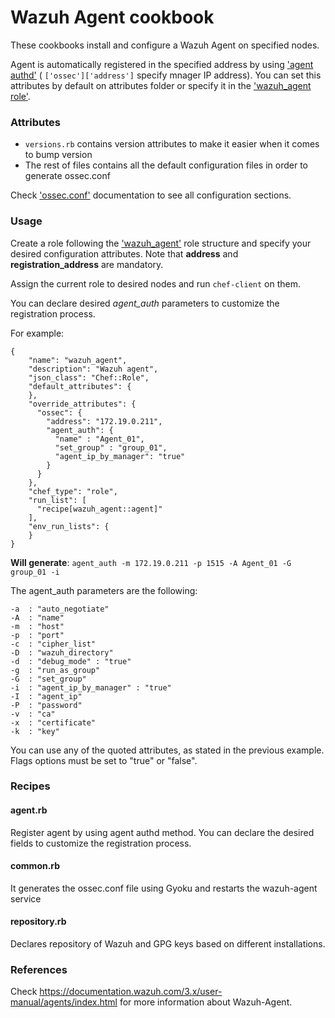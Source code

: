 # Wazuh Agent cookbook

These cookbooks install and configure a Wazuh Agent on specified nodes.

Agent is automatically registered in the specified address by using ['agent authd'](https://documentation.wazuh.com/current/user-manual/agents/registering-agents/register-agent-authd.html#simple-method) ( ```['ossec']['address']``` specify mnager IP address). You can set this attributes by default on attributes folder or specify it in the ['wazuh_agent role'](https://github.com/wazuh/wazuh-chef/blob/3.9-repository-refactor/roles/wazuh_agent.json). 

### Attributes

* ``versions.rb`` contains version attributes to make it easier when it comes to bump version
* The rest of files contains all the default configuration files in order to generate ossec.conf 

Check ['ossec.conf']( https://documentation.wazuh.com/3.x/user-manual/reference/ossec-conf/index.html) documentation to see all configuration sections.

### Usage

Create a role following the ['wazuh_agent'](https://github.com/wazuh/wazuh-chef/roles/wazuh_agent.json) role structure and specify your desired configuration attributes. Note that **address** and **registration_address** are mandatory.

Assign the current role to desired nodes and run ```chef-client``` on them.

You can declare desired *agent_auth* parameters to customize the registration process.

For example:

```
{
    "name": "wazuh_agent",
    "description": "Wazuh agent",
    "json_class": "Chef::Role",
    "default_attributes": {
    },
    "override_attributes": {
      "ossec": {
        "address": "172.19.0.211",
        "agent_auth": {
          "name" : "Agent_01", 
          "set_group" : "group_01",
          "agent_ip_by_manager": "true"
        }
      }
    },
    "chef_type": "role",
    "run_list": [
      "recipe[wazuh_agent::agent]"
    ],
    "env_run_lists": {
    }
}
```

**Will generate**: ```agent_auth -m 172.19.0.211 -p 1515 -A Agent_01 -G group_01 -i   ```  

The agent_auth parameters are the following:

```
-a  : "auto_negotiate"
-A  : "name"
-m  : "host"
-p  : "port"
-c  : "cipher_list"
-D  : "wazuh_directory"
-d  : "debug_mode" : "true"
-g  : "run_as_group"
-G  : "set_group"
-i  : "agent_ip_by_manager" : "true"
-I  : "agent_ip"
-P  : "password"
-v  : "ca"
-x  : "certificate"
-k  : "key"
```

You can use any of the quoted attributes, as stated in the previous example. Flags options must be set to "true" or "false".


### Recipes

#### agent.rb

Register agent by using agent authd method. You can declare the desired fields to customize the registration process. 

#### common.rb

It generates the ossec.conf file using Gyoku and restarts the wazuh-agent service

#### repository.rb

Declares repository of Wazuh and GPG keys based on different installations.

### References

Check https://documentation.wazuh.com/3.x/user-manual/agents/index.html for more information about Wazuh-Agent.

